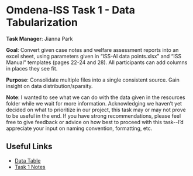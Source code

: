 # Omdena-ISS Task 1 - Data Tabularization

**Task Manager**: Jianna Park

**Goal**: Convert given case notes and welfare assessment reports into an excel sheet, using parameters given in “ISS-AI data points.xlsx” and “ISS Manual” templates (pages 22-24 and 28). All participants can add columns in places they see fit.

**Purpose**: Consolidate multiple files into a single consistent source. Gain insight on data distribution/sparsity.

**Note**: I wanted to see what we can do with the data given in the resources folder while we wait for more information. Acknowledging we haven’t yet decided on what to prioritize in our project, this task may or may not prove to be useful in the end. If you have strong recommendations, please feel free to give feedback or advice on how best to proceed with this task--I’d appreciate your input on naming convention, formatting, etc.

## Useful Links

- [Data Table](https://docs.google.com/spreadsheets/d/1JL6_FEGT_2-SIMQczyBCSBPNxSJjbfgOcRSYGsRuHh0/edit?usp=sharing)
- [Task 1 Notes](https://docs.google.com/document/d/1bKHEpK7X469wHbzy5VKq25iWe2zO7xPVbMWvjDi5aSQ/edit?usp=sharing)
